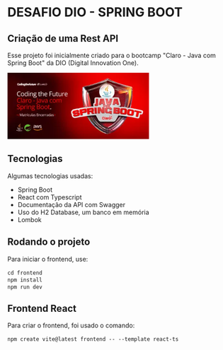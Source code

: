 # DESAFIO DIO - SPRING BOOT
## Criação de uma Rest API

Esse projeto foi inicialmente criado para o bootcamp "Claro - Java com Spring Boot" da DIO (Digital Innovation One).

<img src="bootcamp.webp" height="150">

## Tecnologias

Algumas tecnologias usadas:
- Spring Boot
- React com Typescript
- Documentação da API com Swagger
- Uso do H2 Database, um banco em memória
- Lombok

## Rodando o projeto

Para iniciar o frontend, use:

```
cd frontend
npm install
npm run dev
```

## Frontend React

Para criar o frontend, foi usado o comando:

```
npm create vite@latest frontend -- --template react-ts
```
